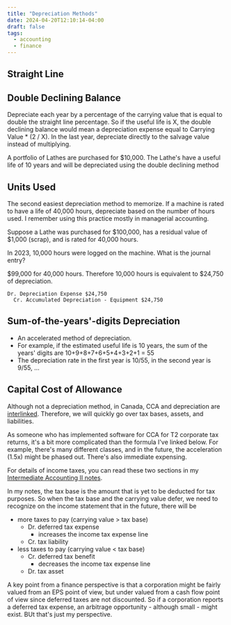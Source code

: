 ```yaml
---
title: "Depreciation Methods"
date: 2024-04-20T12:10:14-04:00
draft: false
tags:
  - accounting
  - finance
---
```


## Straight Line

## Double Declining Balance

Depreciate each year by a percentage of the carrying value that is equal to double the straight line percentage. So if the useful life is X, the double declining balance would mean a depreciation expense equal to Carrying Value \* (2 / X). In the last year, depreciate directly to the salvage value instead of multiplying.

A portfolio of Lathes are purchased for $10,000. The Lathe's have a useful life of 10 years and will be depreciated using the double declining method

## Units Used

The second easiest depreciation method to memorize. If a machine is rated to have a life of 40,000 hours, depreciate based on the number of hours used. I remember using this practice mostly in managerial accounting.

Suppose a Lathe was purchased for $100,000, has a residual value of $1,000 (scrap), and is rated for 40,000 hours.

In 2023, 10,000 hours were logged on the machine. What is the journal entry?

$99,000 for 40,000 hours. Therefore 10,000 hours is equivalent to $24,750 of depreciation.

```accounting
Dr. Depreciation Expense $24,750
  Cr. Accumulated Depreciation - Equipment $24,750
```

## Sum-of-the-years'-digits Depreciation

- An accelerated method of depreciation.
- For example, if the estimated useful life is 10 years, the sum of the years' digits are 10+9+8+7+6+5+4+3+2+1 = 55
- The depreciation rate in the first year is 10/55, in the second year is 9/55, …

## Capital Cost of Allowance

Although not a depreciation method, in Canada, CCA and depreciation are [interlinked](https://www.youtube.com/watch?v=ZRcpnM26nJM). Therefore, we will quickly go over tax bases, assets, and liabilities.

As someone who has implemented software for CCA for T2 corporate tax returns, it's a bit more complicated than the formula I've linked below. For example, there's many different classes, and in the future, the acceleration (1.5x) might be phased out. There's also immediate expensing.

For details of income taxes, you can read these two sections in my [Intermediate Accounting II notes](/posts/university/bu-397).

In my notes, the tax base is the amount that is yet to be deducted for tax purposes. So when the tax base and the carrying value defer, we need to recognize on the income statement that in the future, there will be

- more taxes to pay (carrying value > tax base)
  - Dr. deferred tax expense
    - increases the income tax expense line
  - Cr. tax liability
- less taxes to pay (carrying value < tax base)
  - Cr. deferred tax benefit
    - decreases the income tax expense line
  - Dr. tax asset

A key point from a finance perspective is that a corporation might be fairly valued from an EPS point of view, but under valued from a cash flow point of view since deferred taxes are not discounted. So if a corporation reports a deferred tax expense, an arbitrage opportunity - although small - might exist. BUt that's just my perspective.
